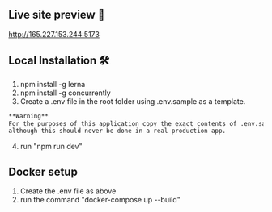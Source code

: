## Live site preview :rocket:
http://165.227.153.244:5173


## Local Installation 🛠
1. npm install -g lerna
2. npm install -g concurrently
3. Create a .env file in the root folder using .env.sample as a template.
```diff
**Warning**
For the purposes of this application copy the exact contents of .env.sample to the .env 
although this should never be done in a real production app.
```

4. run "npm run dev" 


## Docker setup
1. Create the .env file as above
2. run the command "docker-compose up --build"
